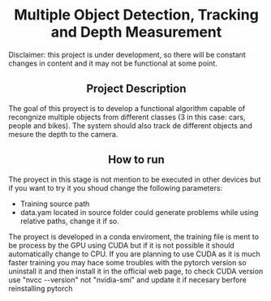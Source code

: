 # <div align="center">Multiple Object Detection, Tracking and Depth Measurement</div>
 Disclaimer: this project is under development, so there will be constant changes in content and it may not be functional at some point.

## <div align="center">Project Description</div>
The goal of this proyect is to develop a functional algorithm capable of recongnize multiple objects from different classes (3 in this case: cars, people and bikes). The system should also track de different objects and mesure the depth to the camera.

## <div align="center">How to run</div>
The proyect in this stage is not mention to be executed in other devices but if you want to try it you shoud change the following parameters:
* Training source path
* data.yam located in source folder could generate problems while using relative paths, change it if so.

The proyect is developed in a conda enviroment, the training file is ment to be process by the GPU using CUDA but if it is not possible it should automatically change to CPU. If you are planning to use CUDA as it is much faster training you may hace some troubles with the pytorch version so uninstall it and then install it in the official web page, to check CUDA version use "nvcc --version" not "nvidia-smi" and update it if necesary berfore reinstalling pytorch
